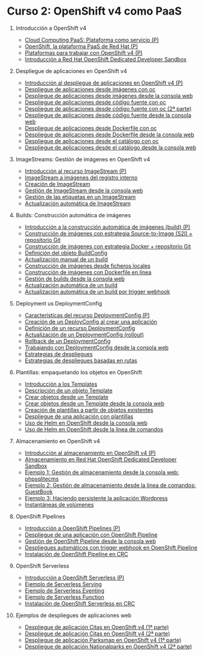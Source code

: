# Curso 2: OpenShift v4 como PaaS

1. Introducción a OpenShift v4
	* [Cloud Computing PaaS: Plataforma como servicio (P)](modulo1/paas.md)
	* [OpenShift, la plataforma PaaS de Red Hat (P)](modulo1/openshift.md)
	* [Plataformas para trabajar con OpenShift v4 (P)](modulo1/plataformas.md)
	* [Introducción a  Red Hat OpenShift Dedicated Developer Sandbox](modulo1/sandbox.md)

2. Despliegue de aplicaciones en OpenShift v4
	* [Introducción al despliegue de aplicaciones en OpenShift v4 (P)](modulo2/introduccion.md)
	* [Despliegue de aplicaciones desde imágenes con oc](modulo2/imagen.md)
	* [Despliegue de aplicaciones desde imágenes desde la consola web](modulo2/imagen_web.md)
	* [Despliegue de aplicaciones desde código fuente con oc](modulo2/codigo.md)	
	* [Despliegue de aplicaciones desde código fuente con oc (2ª parte)](modulo2/codigo2.md)
	* [Despliegue de aplicaciones desde código fuente desde la consola web](modulo2/codigo_web.md)
	* [Despliegue de aplicaciones desde Dockerfile con oc](modulo2/docker.md)
	* [Despliegue de aplicaciones desde Dockerfile desde la consola web](modulo2/docker_web.md)
	* [Despliegue de aplicaciones desde el catálogo con oc](modulo2/catalogo.md)
	* [Despliegue de aplicaciones desde el catálogo desde la consola web](modulo2/catalogo_web.md)

3. ImageStreams: Gestión de imágenes en OpenShift v4
	* [Introducción al recurso ImageStream (P)](modulo3/introduccion.md)
	* [ImageStream a imágenes del registro interno](modulo3/registro_interno.md)
	* [Creación de ImageStream](modulo3/crear_is.md)
	* [Gestión de ImageStream desde la consola web](modulo3/is_web.md)
	* [Gestión de las etiquetas en un ImageStream](modulo3/etiquetas.md)
	* [Actualización automática de ImageStream](modulo3/update.md)

4. Builds: Construcción automática de imágenes
	* [Introducción a la construcción automática de imágenes (build) (P)](modulo4/build.md)
	* [Construcción de imágenes con estrategia Source-to-Image (S2I) + repositorio Git](modulo4/s2i.md)
	* [Construcción de imágenes con estrategia Docker + repositorio Git](modulo4/docker.md)
	* [Definición del objeto BuildConfig](modulo4/buildconfig.md)
	* [Actualización manual de un build](modulo4/actualizacion.md)
	* [Construcción de imágenes desde ficheros locales](modulo4/binary.md)
	* [Construcción de imágenes con Dockerfile en línea](modulo4/dockerfile_inline.md)
	* [Gestión de builds desde la consola web](modulo4/build_web.md)
	* [Actualización automática de un build](modulo4/imagechange.md)
	* [Actualización automática de un build por trigger webhook](modulo4/webhook.md)

5. Deployment us DeploymentConfig
	* [Características del recurso DeploymentConfig (P)](modulo5/dc.md)
	* [Creación de un DeployConfig al crear una aplicación](modulo5/newdc.md)
	* [Definición de un recurso DeploymentConfig](modulo5/deploymentconfig.md)
	* [Actualización de un DeploymentConfig (rollout)](modulo5/rollout.md)
	* [Rollback de un DeploymentConfig](modulo5/rollback.md)
	* [Trabajando con DeploymentConfig desde la consola web](modulo5/dc_web.md)
	* [Estrategias de despliegues](modulo5/estretegias.md)
	* [Estrategias de despliegues basadas en rutas](modulo5/estrategias_rutas.md)

6. Plantillas: empaquetando los objetos en OpenShift
	* [Introducción a los Templates](modulo6/template.md)
	* [Descripción de un objeto Template](modulo6/descripcion.md)
	* [Crear objetos desde un Template](modulo6/crear_template.md)
	* [Crear objetos desde un Template desde la consola web](modulo6/template_web.md)
	* [Creación de plantillas a partir de objetos existentes](modulo6/crear_template2.md)
	* [Despliegue de una aplicación con plantillas](modulo6/php-template.md)
	* [Uso de Helm en OpenShift desde la consola web](modulo6/helm-web.md)
	* [Uso de Helm en OpenShift desde la línea de comandos](modulo6/helm-cli.md)

7. Almacenamiento en OpenShift v4
	* [Introducción al almacenamiento en OpenShift v4 (P)](modulo7/almacenamiento.md)
	* [Almacenamiento en Red Hat OpenShift Dedicated Developer Sandbox](modulo7/almacenamiento_sandbox.md)
	* [Ejemplo 1: Gestión de almacenamiento desde la consola web: phpsqlitecms](modulo7/phpsqlitecms.md)
	* [Ejemplo 2: Gestión de almacenamiento desde la línea de comandos: GuestBook](modulo7/guestbook.md)
	* [Ejemplo 3: Haciendo persistente la aplicación Wordpress](modulo7/wordpress.md)
	* [Instantáneas de volúmenes](modulo7/snapshot.md)

8. OpenShift Pipelines
	
	* [Introducción a OpenShift Pipelines (P)](modulo8/introduccion_pipeline.md)
	* [Despliegue de una aplicación con OpenShift Pipeline](modulo8/pipeline.md)
	* [Gestión de OpenShift Pipeline desde la consola web](modulo8/pipeline_web.md)
	* [Despliegues automáticos con trigger webhook en OpenShift Pipeline](modulo8/pipeline_webhook.md)
	* [Instalación de OpenShift Pipeline en CRC](modulo8/operador.md)

9. OpenShift Serverless

	* [Introducción a OpenShift Serverless (P)](modulo9/serverless.md)
	* [Ejemplo de Serverless Serving](modulo9/serving.md)
	* [Ejemplo de Serverless Eventing](modulo9/eventing.md)
	* [Ejemplo de Serverless Function](modulo9/function.md)
	* [Instalación de OpenShift Serverless en CRC](modulo9/operador.md)

10. Ejemplos de despliegues de aplicaciones web
	* [Despliegue de aplicación Citas en OpenShift v4 (1ª parte)](modulo10/citas.md)
	* [Despliegue de aplicación Citas en OpenShift v4 (2ª parte)](modulo10/citas2.md)
	* [Despliegue de aplicación Parksmap en OpenShift v4 (1ª parte)](modulo10/parksmap.md)
	* [Despliegue de aplicación Nationalparks en OpenShift v4 (2ª parte)](modulo10/parksmap2.md)
	
		




	
